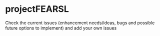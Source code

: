 # projectFEARSL
Check the current issues (enhancement needs/ideas, bugs and possible future options to implement) and add your own issues
